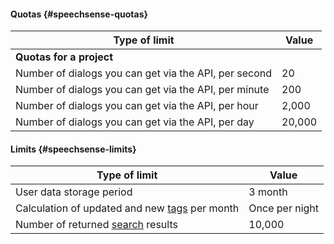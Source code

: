 #### Quotas {#speechsense-quotas}

Type of limit | Value
----- | -----
**Quotas for a project** |
Number of dialogs you can get via the API, per second | 20
Number of dialogs you can get via the API, per minute | 200
Number of dialogs you can get via the API, per hour | 2,000
Number of dialogs you can get via the API, per day | 20,000

#### Limits {#speechsense-limits}

Type of limit | Value
----- | -----
User data storage period | 3 month
Calculation of updated and new [tags](../speechsense/concepts/tags.md) per month | Once per night
Number of returned [search](../speechsense/operations/data/search-data.md) results | 10,000
